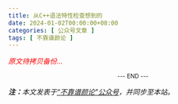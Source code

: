 ```yaml
---
title: 从C++语法特性检查想到的
date: 2024-01-02T00:00:00+08:00
categories: [ 公众号文章 ]
tags: [ 不靠谱颜论 ]
---
```


<font color=red><i>原文待拷贝备份...</i></font>

<center><small>--- END ---</small></center>

<i><b>注：</b>本文发表于[“不靠谱颜论”公众号](https://mp.weixin.qq.com/s/xa9pJ-ZgqvJicTRdofndXQ)，并同步至本站。</i>

